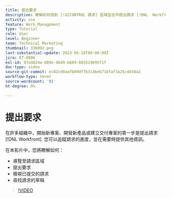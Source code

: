 ```yaml
---
title: 提出要求
description: 瞭解如何找到 [!UICONTROL 請求] 區域並在中提出請求 [!DNL  Workfront]. 然後，瞭解如何檢視已提交的和草稿請求。
activity: use
feature: Work Management
type: Tutorial
role: User
level: Beginner
team: Technical Marketing
thumbnail: 336092.png
last-substantial-update: 2023-05-18T00:00:00Z
jira: KT-8806
exl-id: 07a4824e-809e-4649-b669-865519b95f1f
doc-type: video
source-git-commit: ec82cd0aafb89df7b3c46eb716faf3a25cd438a2
workflow-type: tm+mt
source-wordcount: '91'
ht-degree: 0%

---
```


# 提出要求

在許多組織中，開始新專案、開發新產品或建立交付專案的第一步是提出請求 [!DNL Workfront]. 您可以追蹤請求的進度，並在需要時提供其他資訊。

在本影片中，您將瞭解如何：

* 導覽至請求區域
* 提出要求
* 檢視已提交的請求
* 尋找請求的草稿

>[!VIDEO](https://video.tv.adobe.com/v/336092/?quality=12&learn=on)
